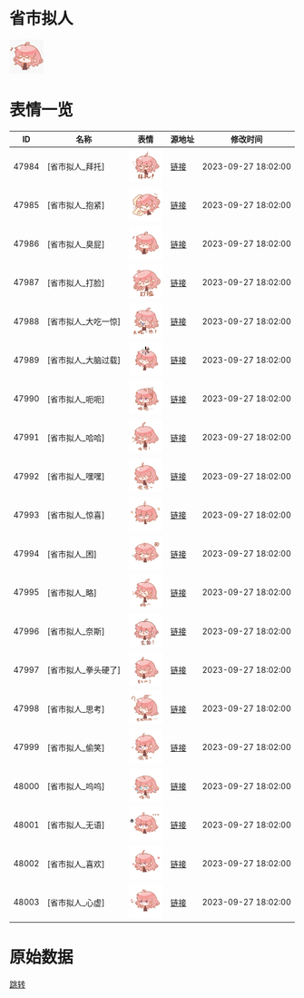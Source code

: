 # 省市拟人

<img src="./cover.png" height="60" alt="cover" />

# 表情一览

|ID|名称|表情|源地址|修改时间|
|----|----|----|----|----|
|47984|[省市拟人_拜托]|<img src="./pic/047984_%5B省市拟人_拜托%5D.png" height="60" alt="拜托"/>|[链接](https://i0.hdslb.com/bfs/garb/28589e3f34ba1043aee80bd0130ead6ceb34fe28.png)|2023-09-27 18:02:00|
|47985|[省市拟人_抱紧]|<img src="./pic/047985_%5B省市拟人_抱紧%5D.png" height="60" alt="抱紧"/>|[链接](https://i0.hdslb.com/bfs/garb/019612a54a141271fc3ac1ef9af889b91130011b.png)|2023-09-27 18:02:00|
|47986|[省市拟人_臭屁]|<img src="./pic/047986_%5B省市拟人_臭屁%5D.png" height="60" alt="臭屁"/>|[链接](https://i0.hdslb.com/bfs/garb/c191ec882626db76a1cf7076e3206eb88438a25e.png)|2023-09-27 18:02:00|
|47987|[省市拟人_打脸]|<img src="./pic/047987_%5B省市拟人_打脸%5D.png" height="60" alt="打脸"/>|[链接](https://i0.hdslb.com/bfs/garb/df5c1dcba65500adcdcc58af5fb772fcf71f4c50.png)|2023-09-27 18:02:00|
|47988|[省市拟人_大吃一惊]|<img src="./pic/047988_%5B省市拟人_大吃一惊%5D.png" height="60" alt="大吃一惊"/>|[链接](https://i0.hdslb.com/bfs/garb/ab7bdfbd00ac4551b85ff4eae82907f3edaa1028.png)|2023-09-27 18:02:00|
|47989|[省市拟人_大脑过载]|<img src="./pic/047989_%5B省市拟人_大脑过载%5D.png" height="60" alt="大脑过载"/>|[链接](https://i0.hdslb.com/bfs/garb/a05eab3015d98504316c4ca47b2f674e479e43d7.png)|2023-09-27 18:02:00|
|47990|[省市拟人_呃呃]|<img src="./pic/047990_%5B省市拟人_呃呃%5D.png" height="60" alt="呃呃"/>|[链接](https://i0.hdslb.com/bfs/garb/c21b84243ecfacd4074a34fa06d56480ef591065.png)|2023-09-27 18:02:00|
|47991|[省市拟人_哈哈]|<img src="./pic/047991_%5B省市拟人_哈哈%5D.png" height="60" alt="哈哈"/>|[链接](https://i0.hdslb.com/bfs/garb/99c404154804d4a30c5c39b83ae4edddb9c04807.png)|2023-09-27 18:02:00|
|47992|[省市拟人_嘿嘿]|<img src="./pic/047992_%5B省市拟人_嘿嘿%5D.png" height="60" alt="嘿嘿"/>|[链接](https://i0.hdslb.com/bfs/garb/cc35900b5d88571cd7cdc36270214621dc48271d.png)|2023-09-27 18:02:00|
|47993|[省市拟人_惊喜]|<img src="./pic/047993_%5B省市拟人_惊喜%5D.png" height="60" alt="惊喜"/>|[链接](https://i0.hdslb.com/bfs/garb/ebc08b1c32adc2193007c167f87d31683a165897.png)|2023-09-27 18:02:00|
|47994|[省市拟人_困]|<img src="./pic/047994_%5B省市拟人_困%5D.png" height="60" alt="困"/>|[链接](https://i0.hdslb.com/bfs/garb/09d558686d1a7607fbba738510d75cda3f46d9bd.png)|2023-09-27 18:02:00|
|47995|[省市拟人_略]|<img src="./pic/047995_%5B省市拟人_略%5D.png" height="60" alt="略"/>|[链接](https://i0.hdslb.com/bfs/garb/2625cc58b6780b7194f44f4dc737da0f5e37b303.png)|2023-09-27 18:02:00|
|47996|[省市拟人_奈斯]|<img src="./pic/047996_%5B省市拟人_奈斯%5D.png" height="60" alt="奈斯"/>|[链接](https://i0.hdslb.com/bfs/garb/ffda17daf489b891425b6a72e96985385e38dd5b.png)|2023-09-27 18:02:00|
|47997|[省市拟人_拳头硬了]|<img src="./pic/047997_%5B省市拟人_拳头硬了%5D.png" height="60" alt="拳头硬了"/>|[链接](https://i0.hdslb.com/bfs/garb/7d74d73fc6ba1fecc8dfb254ca8fb6cbacd41a02.png)|2023-09-27 18:02:00|
|47998|[省市拟人_思考]|<img src="./pic/047998_%5B省市拟人_思考%5D.png" height="60" alt="思考"/>|[链接](https://i0.hdslb.com/bfs/garb/e0bdf4d5d89bddd4ade313f6bc05bc60dd8dd7a0.png)|2023-09-27 18:02:00|
|47999|[省市拟人_偷笑]|<img src="./pic/047999_%5B省市拟人_偷笑%5D.png" height="60" alt="偷笑"/>|[链接](https://i0.hdslb.com/bfs/garb/58ea10c5b4656c042d7cdb4421384ce15a915e0b.png)|2023-09-27 18:02:00|
|48000|[省市拟人_呜呜]|<img src="./pic/048000_%5B省市拟人_呜呜%5D.png" height="60" alt="呜呜"/>|[链接](https://i0.hdslb.com/bfs/garb/3a72b308be9ede4542dde84e199dcbf2e667e4be.png)|2023-09-27 18:02:00|
|48001|[省市拟人_无语]|<img src="./pic/048001_%5B省市拟人_无语%5D.png" height="60" alt="无语"/>|[链接](https://i0.hdslb.com/bfs/garb/49b6f4c02576f974017b47e2512f9ae286980f5e.png)|2023-09-27 18:02:00|
|48002|[省市拟人_喜欢]|<img src="./pic/048002_%5B省市拟人_喜欢%5D.png" height="60" alt="喜欢"/>|[链接](https://i0.hdslb.com/bfs/garb/c93de670f5cb6c21c105eb2cb29f621112d1af4e.png)|2023-09-27 18:02:00|
|48003|[省市拟人_心虚]|<img src="./pic/048003_%5B省市拟人_心虚%5D.png" height="60" alt="心虚"/>|[链接](https://i0.hdslb.com/bfs/garb/0eaca3306eb9972fa29dac574dc949b1b0233cf6.png)|2023-09-27 18:02:00|

# 原始数据

[跳转](./raw.json)

